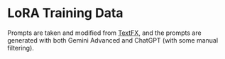 # LoRA Training Data

Prompts are taken and modified from [TextFX](https://textfx.withgoogle.com/),
and the prompts are generated with both Gemini Advanced and ChatGPT (with some
manual filtering).
